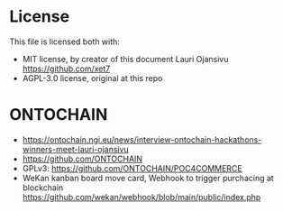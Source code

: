 # License

This file is licensed both with:

- MIT license, by creator of this document Lauri Ojansivu https://github.com/xet7
- AGPL-3.0 license, original at this repo

# ONTOCHAIN

- https://ontochain.ngi.eu/news/interview-ontochain-hackathons-winners-meet-lauri-ojansivu
- https://github.com/ONTOCHAIN
- GPLv3: https://github.com/ONTOCHAIN/POC4COMMERCE
- WeKan kanban board move card, Webhook to trigger purchacing at blockchain https://github.com/wekan/webhook/blob/main/public/index.php
